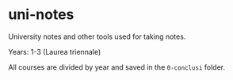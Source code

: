 # uni-notes
University notes and other tools used for taking notes.

Years: 1-3 (Laurea triennale)

All courses are divided by year and saved in the `0-conclusi` folder.
